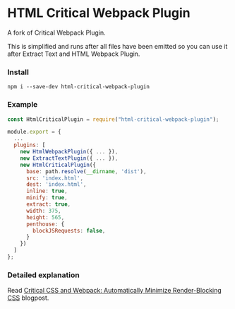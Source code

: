# HTML Critical Webpack Plugin  

A fork of Critical Webpack Plugin.

This is simplified and runs after all files have been emitted so you can use it after Extract Text and HTML Webpack Plugin.

### Install

```
npm i --save-dev html-critical-webpack-plugin
```

### Example

```js
const HtmlCriticalPlugin = require("html-critical-webpack-plugin");

module.export = {
  ...
  plugins: [
    new HtmlWebpackPlugin({ ... }),
    new ExtractTextPlugin({ ... }),
    new HtmlCriticalPlugin({
      base: path.resolve(__dirname, 'dist'),
      src: 'index.html',
      dest: 'index.html',
      inline: true,
      minify: true,
      extract: true,
      width: 375,
      height: 565,
      penthouse: {
        blockJSRequests: false,
      }
    })
  ] 
};
```

### Detailed explanation

Read [Critical CSS and Webpack: Automatically Minimize Render-Blocking CSS](https://vuejsdevelopers.com/2017/07/24/critical-css-webpack/) blogpost.

